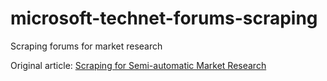 microsoft-technet-forums-scraping
=================================

Scraping forums for market research

Original article: [Scraping for Semi-automatic Market Research](http://blog.databigbang.com/scraping-for-semi-automatic-market-research/)

